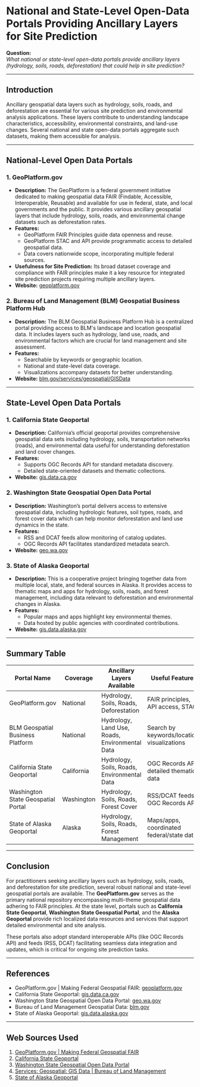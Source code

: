 # National and State-Level Open-Data Portals Providing Ancillary Layers for Site Prediction

**Question:**  
*What national or state-level open-data portals provide ancillary layers (hydrology, soils, roads, deforestation) that could help in site prediction?*

---

## Introduction

Ancillary geospatial data layers such as hydrology, soils, roads, and deforestation are essential for various site prediction and environmental analysis applications. These layers contribute to understanding landscape characteristics, accessibility, environmental constraints, and land-use changes. Several national and state open-data portals aggregate such datasets, making them accessible for analysis.

---

## National-Level Open Data Portals

### 1. GeoPlatform.gov  
- **Description:** The GeoPlatform is a federal government initiative dedicated to making geospatial data FAIR (Findable, Accessible, Interoperable, Reusable) and available for use in federal, state, and local governments and the public. It provides various ancillary geospatial layers that include hydrology, soils, roads, and environmental change datasets such as deforestation rates.  
- **Features:**  
  - GeoPlatform FAIR Principles guide data openness and reuse.  
  - GeoPlatform STAC and API provide programmatic access to detailed geospatial data.  
  - Data covers nationwide scope, incorporating multiple federal sources.  
- **Usefulness for Site Prediction:** Its broad dataset coverage and compliance with FAIR principles make it a key resource for integrated site prediction projects requiring multiple ancillary layers.  
- **Website:** [geoplatform.gov](https://www.geoplatform.gov/)

### 2. Bureau of Land Management (BLM) Geospatial Business Platform Hub  
- **Description:** The BLM Geospatial Business Platform Hub is a centralized portal providing access to BLM's landscape and location geospatial data. It includes layers such as hydrology, land use, roads, and environmental factors which are crucial for land management and site assessment.  
- **Features:**  
  - Searchable by keywords or geographic location.  
  - National and state-level data coverage.  
  - Visualizations accompany datasets for better understanding.  
- **Website:** [blm.gov/services/geospatial/GISData](https://www.blm.gov/services/geospatial/GISData)

---

## State-Level Open Data Portals

### 1. California State Geoportal  
- **Description:** California’s official geoportal provides comprehensive geospatial data sets including hydrology, soils, transportation networks (roads), and environmental data useful for understanding deforestation and land cover changes.  
- **Features:**  
  - Supports OGC Records API for standard metadata discovery.  
  - Detailed state-oriented datasets and thematic collections.  
- **Website:** [gis.data.ca.gov](https://gis.data.ca.gov/)

### 2. Washington State Geospatial Open Data Portal  
- **Description:** Washington’s portal delivers access to extensive geospatial data, including hydrologic features, soil types, roads, and forest cover data which can help monitor deforestation and land use dynamics in the state.  
- **Features:**  
  - RSS and DCAT feeds allow monitoring of catalog updates.  
  - OGC Records API facilitates standardized metadata search.  
- **Website:** [geo.wa.gov](https://geo.wa.gov/)

### 3. State of Alaska Geoportal  
- **Description:** This is a cooperative project bringing together data from multiple local, state, and federal sources in Alaska. It provides access to thematic maps and apps for hydrology, soils, roads, and forest management, including data relevant to deforestation and environmental changes in Alaska.  
- **Features:**  
  - Popular maps and apps highlight key environmental themes.  
  - Data hosted by public agencies with coordinated contributions.  
- **Website:** [gis.data.alaska.gov](https://gis.data.alaska.gov/)

---

## Summary Table

| Portal Name                           | Coverage        | Ancillary Layers Available                              | Useful Features                            | Website                              |
|-------------------------------------|-----------------|---------------------------------------------------------|--------------------------------------------|------------------------------------|
| GeoPlatform.gov                     | National        | Hydrology, Soils, Roads, Deforestation                   | FAIR principles, API access, STAC          | [geoplatform.gov](https://www.geoplatform.gov/)          |
| BLM Geospatial Business Platform    | National        | Hydrology, Land Use, Roads, Environmental Data           | Search by keywords/location, visualizations | [blm.gov](https://www.blm.gov/services/geospatial/GISData) |
| California State Geoportal           | California      | Hydrology, Soils, Roads, Environmental Data              | OGC Records API, detailed thematic data    | [gis.data.ca.gov](https://gis.data.ca.gov/)               |
| Washington State Geospatial Portal   | Washington      | Hydrology, Soils, Roads, Forest Cover                     | RSS/DCAT feeds, OGC Records API             | [geo.wa.gov](https://geo.wa.gov/)                         |
| State of Alaska Geoportal            | Alaska          | Hydrology, Soils, Roads, Forest Management                | Maps/apps, coordinated federal/state data  | [gis.data.alaska.gov](https://gis.data.alaska.gov/)       |

---

## Conclusion

For practitioners seeking ancillary layers such as hydrology, soils, roads, and deforestation for site prediction, several robust national and state-level geospatial portals are available. The **GeoPlatform.gov** serves as the primary national repository encompassing multi-theme geospatial data adhering to FAIR principles. At the state level, portals such as **California State Geoportal**, **Washington State Geospatial Portal**, and the **Alaska Geoportal** provide rich localized data resources and services that support detailed environmental and site analysis.

These portals also adopt standard interoperable APIs (like OGC Records API) and feeds (RSS, DCAT) facilitating seamless data integration and updates, which is critical for ongoing site prediction tasks.

---

## References

- GeoPlatform.gov | Making Federal Geospatial FAIR: [geoplatform.gov](https://www.geoplatform.gov/)  
- California State Geoportal: [gis.data.ca.gov](https://gis.data.ca.gov/)  
- Washington State Geospatial Open Data Portal: [geo.wa.gov](https://geo.wa.gov/)  
- Bureau of Land Management Geospatial Data: [blm.gov](https://www.blm.gov/services/geospatial/GISData)  
- State of Alaska Geoportal: [gis.data.alaska.gov](https://gis.data.alaska.gov/)

---
## Web Sources Used

1. [GeoPlatform.gov | Making Federal Geospatial FAIR](https://www.geoplatform.gov/)
2. [California State Geoportal](https://gis.data.ca.gov/)
3. [Washington State Geospatial Open Data Portal](https://geo.wa.gov/)
4. [Services: Geospatial: GIS Data | Bureau of Land Management](https://www.blm.gov/services/geospatial/GISData)
5. [State of Alaska Geoportal](https://gis.data.alaska.gov/)
